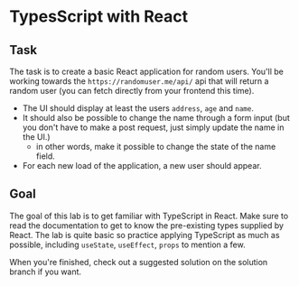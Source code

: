 # TypesScript with React

## Task
The task is to create a basic React application for random users. You'll be working towards the `https://randomuser.me/api/` api that will return a random user (you can fetch directly from your frontend this time).

- The UI should display at least the users `address`, `age` and `name`.
- It should also be possible to change the name through a form input (but you don't have to make a post request, just simply update the name in the UI.)
  - in other words, make it possible to change the state of the name field.
- For each new load of the application, a new user should appear.

## Goal
The goal of this lab is to get familiar with TypeScript in React. Make sure to read the documentation to get to know the pre-existing types supplied by React. The lab is quite basic so practice applying TypeScript as much as possible, including `useState`, `useEffect`, `props` to mention a few.


When you're finished, check out a suggested solution on the solution branch if you want.
